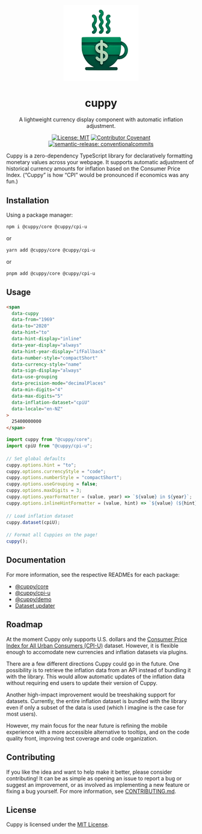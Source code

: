 <div align="center">
  <img
    src="demo/public/logo.png"
    alt="cuppy logo"
    width="200"
  />

  <h1>cuppy</h1>

  <p>A lightweight currency display component with automatic inflation adjustment.</p>

[![License: MIT](https://img.shields.io/badge/License-MIT-yellow.svg)](https://opensource.org/licenses/MIT)
[![Contributor Covenant](https://img.shields.io/badge/Contributor%20Covenant-2.1-4baaaa.svg)](CODE_OF_CONDUCT.md)
[![semantic-release: conventionalcommits](https://img.shields.io/badge/semantic--release-conventionalcommits-e10079?logo=semantic-release)](https://github.com/semantic-release/semantic-release)

</div>

Cuppy is a zero-dependency TypeScript library for declaratively formatting monetary values across your webpage. It supports automatic adjustment of historical currency amounts for inflation based on the Consumer Price Index. (“Cuppy” is how “CPI” would be pronounced if economics was any fun.)

## Installation

Using a package manager:

```bash
npm i @cuppy/core @cuppy/cpi-u
```

or

```bash
yarn add @cuppy/core @cuppy/cpi-u
```

or

```bash
pnpm add @cuppy/core @cuppy/cpi-u
```

## Usage

```html
<span
  data-cuppy
  data-from="1969"
  data-to="2020"
  data-hint="to"
  data-hint-display="inline"
  data-year-display="always"
  data-hint-year-display="ifFallback"
  data-number-style="compactShort"
  data-currency-style="name"
  data-sign-display="always"
  data-use-grouping
  data-precision-mode="decimalPlaces"
  data-min-digits="4"
  data-max-digits="5"
  data-inflation-dataset="cpiU"
  data-locale="en-NZ"
>
  25400000000
</span>
```

```ts
import cuppy from "@cuppy/core";
import cpiU from "@cuppy/cpi-u";

// Set global defaults
cuppy.options.hint = "to";
cuppy.options.currencyStyle = "code";
cuppy.options.numberStyle = "compactShort";
cuppy.options.useGrouping = false;
cuppy.options.maxDigits = 3;
cuppy.options.yearFormatter = (value, year) => `${value} in ${year}`;
cuppy.options.inlineHintFormatter = (value, hint) => `${value} (${hint})`;

// Load inflation dataset
cuppy.dataset(cpiU);

// Format all Cuppies on the page!
cuppy();
```

## Documentation

For more information, see the respective READMEs for each package:

- [@cuppy/core](core/README.md)
- [@cuppy/cpi-u](datasets/cpi-u/README.md)
- [@cuppy/demo](demo/README.md)
- [Dataset updater](scripts/update-datasets/README.md)

## Roadmap

At the moment Cuppy only supports U.S. dollars and the [Consumer Price Index for All Urban Consumers (CPI-U)](datasets/cpi-u) dataset. However, it is flexible enough to accomodate new currencies and inflation datasets via plugins.

There are a few different directions Cuppy could go in the future. One possibility is to retrieve the inflation data from an API instead of bundling it with the library. This would allow automatic updates of the inflation data without requiring end users to update their version of Cuppy.

Another high-impact improvement would be treeshaking support for datasets. Currently, the entire inflation dataset is bundled with the library even if only a subset of the data is used (which I imagine is the case for most users).

However, my main focus for the near future is refining the mobile experience with a more accessible alternative to tooltips, and on the code quality front, improving test coverage and code organization.

## Contributing

If you like the idea and want to help make it better, please consider contributing! It can be as simple as opening an issue to report a bug or suggest an improvement, or as involved as implementing a new feature or fixing a bug yourself. For more information, see [CONTRIBUTING.md](CONTRIBUTING.md).

## License

Cuppy is licensed under the [MIT License](LICENSE).
